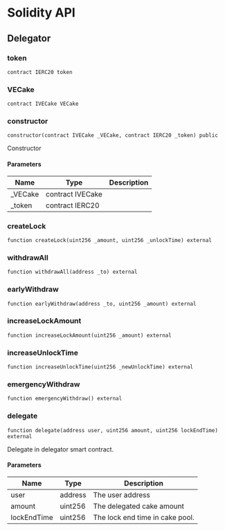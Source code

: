 # Solidity API

## Delegator

### token

```solidity
contract IERC20 token
```

### VECake

```solidity
contract IVECake VECake
```

### constructor

```solidity
constructor(contract IVECake _VECake, contract IERC20 _token) public
```

Constructor

#### Parameters

| Name | Type | Description |
| ---- | ---- | ----------- |
| _VECake | contract IVECake |  |
| _token | contract IERC20 |  |

### createLock

```solidity
function createLock(uint256 _amount, uint256 _unlockTime) external
```

### withdrawAll

```solidity
function withdrawAll(address _to) external
```

### earlyWithdraw

```solidity
function earlyWithdraw(address _to, uint256 _amount) external
```

### increaseLockAmount

```solidity
function increaseLockAmount(uint256 _amount) external
```

### increaseUnlockTime

```solidity
function increaseUnlockTime(uint256 _newUnlockTime) external
```

### emergencyWithdraw

```solidity
function emergencyWithdraw() external
```

### delegate

```solidity
function delegate(address user, uint256 amount, uint256 lockEndTime) external
```

Delegate in delegator smart contract.

#### Parameters

| Name | Type | Description |
| ---- | ---- | ----------- |
| user | address | The user address |
| amount | uint256 | The delegated cake amount |
| lockEndTime | uint256 | The lock end time in cake pool. |

